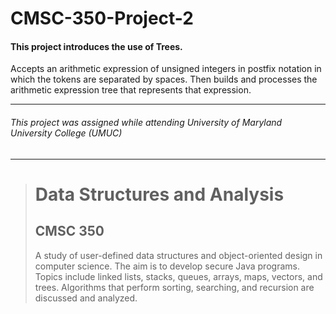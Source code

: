 # CMSC-350-Project-2
#### This project introduces the use of Trees.

Accepts an arithmetic expression of unsigned integers in postfix notation in which the tokens are separated by spaces. Then builds and processes the arithmetic expression tree that represents that expression.

---
###### This project was assigned while attending University of Maryland University College (UMUC)
---

><h1>Data Structures and Analysis</h1>
><h2>CMSC 350</h2>
><p>A study of user-defined data structures and object-oriented design in computer science. The aim is to develop secure Java programs. Topics include linked lists, stacks, queues, arrays, maps, vectors, and trees. Algorithms that perform sorting, searching, and recursion are discussed and analyzed.</p>
